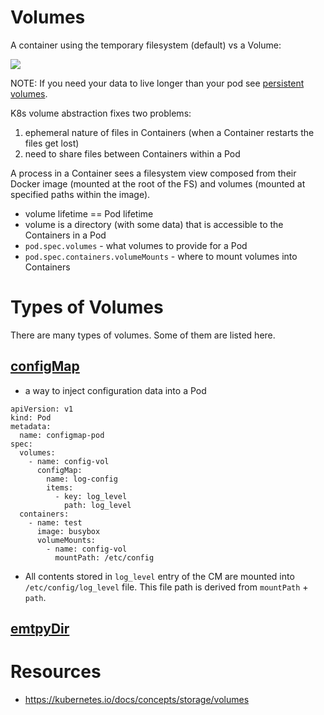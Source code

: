 # Volumes

A container using the temporary filesystem (default) vs a Volume:

<img src="https://user-images.githubusercontent.com/1047259/129347362-812374d7-3225-4e51-a4de-2ad9d8942fce.png" style="max-width:100%;height:auto;"> 

NOTE: If you need your data to live longer than your pod see [persistent volumes](https://kubernetes.io/docs/concepts/storage/persistent-volumes/).

K8s volume abstraction fixes two problems:

1. ephemeral nature of files in Containers (when a Container restarts the files get lost)
2. need to share files between Containers within a Pod

A process in a Container sees a filesystem view composed from their Docker image (mounted at the root of the FS) and volumes (mounted at specified paths within the image).

* volume lifetime == Pod lifetime
* volume is a directory (with some data) that is accessible to the Containers in a Pod
* `pod.spec.volumes` - what volumes to provide for a Pod
* `pod.spec.containers.volumeMounts` - where to mount volumes into Containers

# Types of Volumes

There are many types of volumes. Some of them are listed here.

## [configMap](https://kubernetes.io/docs/concepts/storage/volumes/#configmap)

* a way to inject configuration data into a Pod

```
apiVersion: v1
kind: Pod
metadata:
  name: configmap-pod
spec:
  volumes:
    - name: config-vol
      configMap:
        name: log-config
        items:
          - key: log_level
            path: log_level
  containers:
    - name: test
      image: busybox
      volumeMounts:
        - name: config-vol
          mountPath: /etc/config
```

* All contents stored in `log_level` entry of the CM are mounted into `/etc/config/log_level` file. This file path is derived from `mountPath` + `path`.

## [emtpyDir](https://kubernetes.io/docs/concepts/storage/volumes/#emptydir)

# Resources

* https://kubernetes.io/docs/concepts/storage/volumes
